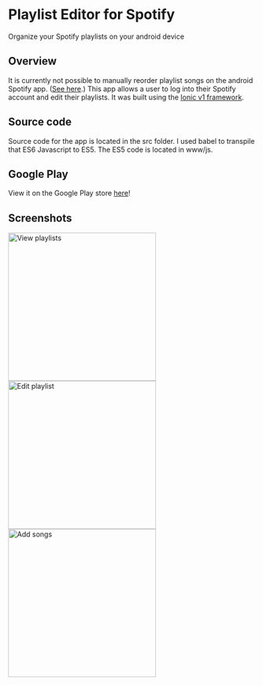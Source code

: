 # Playlist Editor for Spotify
Organize your Spotify playlists on your android device

## Overview
It is currently not possible to manually reorder playlist songs on the android Spotify app.  ([See here](https://community.spotify.com/t5/Live-Ideas/Rearrange-tracks-inside-a-playlist-Android/idi-p/690366).)  This app allows a user to log into their Spotify account and edit their playlists.  It was built using the [Ionic v1 framework](https://ionicframework.com/docs/v1/getting-started/).

## Source code
Source code for the app is located in the src folder.  I used babel to transpile that ES6 Javascript to ES5.  The ES5 code is located in www/js.

## Google Play
View it on the Google Play store [here](https://play.google.com/store/apps/details?id=com.ionicframework.spotifyplaylistmanager151406)!

## Screenshots
<img src="http://i.imgur.com/5zIH8jA.png" alt="View playlists" width="300"/>
<img src="http://i.imgur.com/Yd8LUSy.png" alt="Edit playlist" width="300"/>
<img src="http://i.imgur.com/z1QgsdA.png" alt="Add songs" width="300"/>
